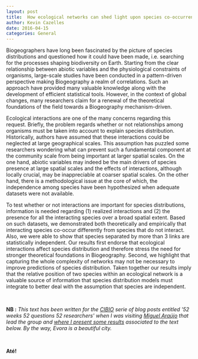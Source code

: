 ```yaml
---
layout: post
title:  How ecological networks can shed light upon species co-occurrence?
author: Kevin Cazelles
date: 2016-04-15
categories: General
---
```


Biogeographers have long been fascinated by the picture of species distributions and questioned how it could have been made, i.e. searching for the processes shaping biodiversity on Earth.
Starting from the clear relationship between abiotic variables and the physiological constraints of organisms, large-scale studies have been conducted in a pattern-driven perspective making Biogeography a realm of correlations. Such an approach have provided many valuable knowledge along with the development of efficient statistical tools. However, in the context of global changes, many researchers claim for a renewal of the theoretical foundations of the field towards a Biogeography mechanism-driven.

Ecological interactions are one of the many concerns regarding this request. Briefly, the problem regards whether or not relationships among organisms must be taken into account to explain species distribution. Historically, authors have assumed that these interactions could be neglected at large geographical scales. This assumption has puzzled some researchers wondering what can prevent such a fundamental component at the community scale from being important at larger spatial scales. On the one hand, abiotic variables may indeed be the main drivers of species presence at large spatial scales and the effects of interactions, although locally crucial, may be inappreciable at coarser spatial scales. On the other hand, there is a methodological issue at the core of which, the independence among species have been hypothesized when adequate datasets were not available.

To test whether or not interactions are important for species distributions, information is needed regarding (1) realized interactions and (2) the presence for all the interacting species over a broad spatial extent. Based on such datasets, we demonstrated both theoretically and empirically that interacting species co-occur differently from species that do not interact. Also, we were able to show that species separated by more than 3 links are statistically independent. Our results first endorse that ecological interactions affect species distribution and therefore stress the need for stronger theoretical foundations in Biogeography. Second, we highlight that capturing the whole complexity of networks may not be necessary to improve predictions of species distribution. Taken together our results imply that the relative position of two species within an ecological network is a valuable source of information that species distribution models must integrate to better deal with the assumption that species are independent.

<br/>

**NB :** *This text has been written for the [CIBIO](http://cibioue.uevora.pt) serie of blog posts entitled '52 weeks 52 questions 52 researchers' when I was visiting [Miguel Araújo](http://www.maraujolab.com) that lead the group and [where I present some results](https://twitter.com/araujo_lab/status/704936403432554496) associated to the text below. By the way, Evora is a beautiful city.*

<br/>

**Até!**

<br/>
